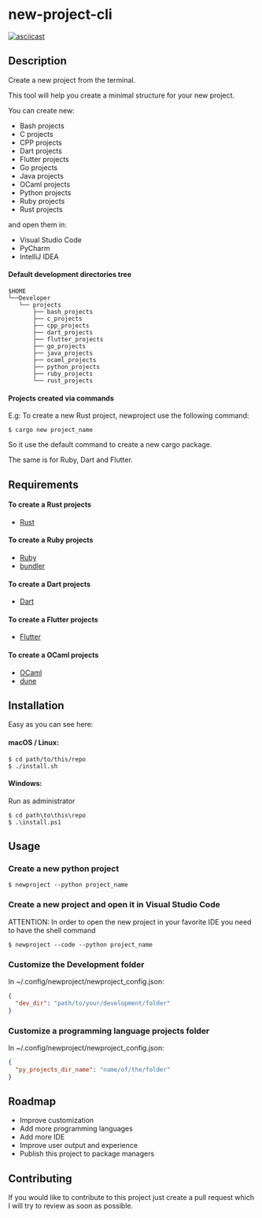# new-project-cli

[![asciicast](https://asciinema.org/a/Qf5FmiHBwkqpQCm6CDrEIMKEu.svg)](https://asciinema.org/a/Qf5FmiHBwkqpQCm6CDrEIMKEu)

## Description

Create a new project from the terminal.

This tool will help you create a minimal structure for your new project.

You can create new:

- Bash projects
- C projects
- CPP projects
- Dart projects
- Flutter projects
- Go projects
- Java projects
- OCaml projects
- Python projects
- Ruby projects
- Rust projects

and open them in:

- Visual Studio Code
- PyCharm
- IntelliJ IDEA

#### Default development directories tree

```
$HOME
└──Developer
   └── projects
       ├── bash_projects
       ├── c_projects 
       ├── cpp_projects
       ├── dart_projects
       ├── flutter_projects 
       ├── go_projects
       ├── java_projects
       ├── ocaml_projects
       ├── python_projects
       ├── ruby_projects
       └── rust_projects 
```

#### Projects created via commands

E.g: To create a new Rust project, newproject use the following command:

```console
$ cargo new project_name
```

So it use the default command to create a new cargo package.

The same is for Ruby, Dart and Flutter.

## Requirements

#### To create a Rust projects

- [Rust](https://www.rust-lang.org/learn/get-started)

#### To create a Ruby projects

- [Ruby](https://www.ruby-lang.org/en/documentation/installation/)
- [bundler](https://rubygems.org/gems/bundler)

#### To create a Dart projects

- [Dart](https://dart.dev/get-dart)

#### To create a Flutter projects

- [Flutter](https://docs.flutter.dev/get-started/install)

#### To create a OCaml projects

- [OCaml](https://ocaml.org/install)
- [dune](https://ocaml.org/install)

## Installation

Easy as you can see here:

#### macOS / Linux:

```console
$ cd path/to/this/repo
$ ./install.sh
```

#### Windows:

Run as administrator

```console
$ cd path\to\this\repo
$ .\install.ps1
```

## Usage

### Create a new python project

```console
$ newproject --python project_name
```

### Create a new project and open it in Visual Studio Code

ATTENTION: In order to open the new project in your favorite IDE you need to have the shell command

```console
$ newproject --code --python project_name
```

### Customize the Development folder

In ~/.config/newproject/newproject_config.json:

```json
{
  "dev_dir": "path/to/your/development/folder"
}
```

### Customize a programming language projects folder

In ~/.config/newproject/newproject_config.json:

```json
{
  "py_projects_dir_name": "name/of/the/folder"
}
```

## Roadmap

- Improve customization
- Add more programming languages
- Add more IDE
- Improve user output and experience
- Publish this project to package managers

## Contributing

If you would like to contribute to this project just create a pull request which I will try to review as soon as
possible.